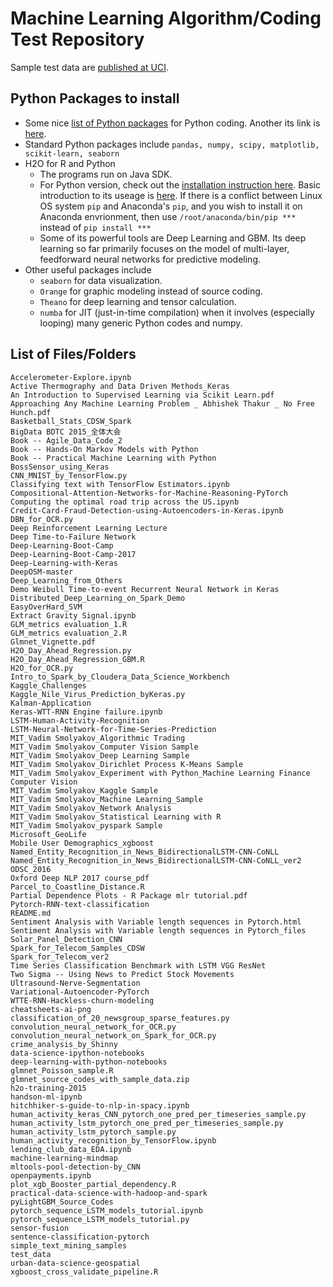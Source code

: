# Machine Learning Algorithm/Coding Test Repository
Sample test data are [published at UCI](http://archive.ics.uci.edu/ml/).

## Python Packages to install
* Some nice [list of Python packages](https://github.com/vinta/awesome-python) for Python coding. Another its link is [here](http://awesome-python.com/).
* Standard Python packages include `pandas, numpy, scipy, matplotlib, scikit-learn, seaborn`
* H2O for R and Python
    * The programs run on Java SDK.
    * For Python version, check out the [installation instruction here](http://www.h2o.ai/download/h2o/python). Basic introduction to its useage is [here](http://h2o-release.s3.amazonaws.com/h2o-dev/master/1072/docs-website/h2o-py/docs/index.html). If there is a conflict between Linux OS system `pip` and Anaconda's `pip`, and you wish to install it on Anaconda envrionment, then use `/root/anaconda/bin/pip ***` instead of `pip install ***`
    * Some of its powerful tools are Deep Learning and GBM. Its deep learning so far primarily focuses on the model of multi-layer, feedforward neural networks for predictive modeling.
* Other useful packages include
    * `seaborn` for data visualization.
    * `Orange` for graphic modeling instead of source coding.
    * `Theano` for deep learning and tensor calculation.
    * `numba` for JIT (just-in-time compilation) when it involves (especially looping) many generic Python codes and numpy.

## List of Files/Folders
	Accelerometer-Explore.ipynb
	Active Thermography and Data Driven Methods_Keras
	An Introduction to Supervised Learning via Scikit Learn.pdf
	Approaching Any Machine Learning Problem _ Abhishek Thakur _ No Free Hunch.pdf
	Basketball_Stats_CDSW_Spark
	BigData BDTC 2015_全体大会
	Book -- Agile_Data_Code_2
	Book -- Hands-On Markov Models with Python
	Book -- Practical Machine Learning with Python
	BossSensor_using_Keras
	CNN_MNIST_by_TensorFlow.py
	Classifying text with TensorFlow Estimators.ipynb
	Compositional-Attention-Networks-for-Machine-Reasoning-PyTorch
	Computing the optimal road trip across the US.ipynb
	Credit-Card-Fraud-Detection-using-Autoencoders-in-Keras.ipynb
	DBN_for_OCR.py
	Deep Reinforcement Learning Lecture
	Deep Time-to-Failure Network
	Deep-Learning-Boot-Camp
	Deep-Learning-Boot-Camp-2017
	Deep-Learning-with-Keras
	DeepOSM-master
	Deep_Learning_from_Others
	Demo Weibull Time-to-event Recurrent Neural Network in Keras
	Distributed_Deep_Learning_on_Spark_Demo
	EasyOverHard_SVM
	Extract Gravity Signal.ipynb
	GLM_metrics evaluation_1.R
	GLM_metrics evaluation_2.R
	Glmnet_Vignette.pdf
	H2O_Day_Ahead_Regression.py
	H2O_Day_Ahead_Regression_GBM.R
	H2O_for_OCR.py
	Intro_to_Spark_by_Cloudera_Data_Science_Workbench
	Kaggle_Challenges
	Kaggle_Nile_Virus_Prediction_byKeras.py
	Kalman-Application
	Keras-WTT-RNN Engine failure.ipynb
	LSTM-Human-Activity-Recognition
	LSTM-Neural-Network-for-Time-Series-Prediction
	MIT_Vadim Smolyakov_Algorithmic Trading
	MIT_Vadim Smolyakov_Computer Vision Sample
	MIT_Vadim Smolyakov_Deep Learning Sample
	MIT_Vadim Smolyakov_Dirichlet Process K-Means Sample
	MIT_Vadim Smolyakov_Experiment with Python_Machine Learning Finance Computer Vision
	MIT_Vadim Smolyakov_Kaggle Sample
	MIT_Vadim Smolyakov_Machine Learning_Sample
	MIT_Vadim Smolyakov_Network Analysis
	MIT_Vadim Smolyakov_Statistical Learning with R
	MIT_Vadim Smolyakov_pyspark Sample
	Microsoft_GeoLife
	Mobile User Demographics_xgboost
	Named_Entity_Recognition_in_News_BidirectionalLSTM-CNN-CoNLL
	Named_Entity_Recognition_in_News_BidirectionalLSTM-CNN-CoNLL_ver2
	ODSC_2016
	Oxford Deep NLP 2017 course_pdf
	Parcel_to_Coastline_Distance.R
	Partial Dependence Plots - R Package mlr tutorial.pdf
	Pytorch-RNN-text-classification
	README.md
	Sentiment Analysis with Variable length sequences in Pytorch.html
	Sentiment Analysis with Variable length sequences in Pytorch_files
	Solar_Panel_Detection_CNN
	Spark_for_Telecom_Samples_CDSW
	Spark_for_Telecom_ver2
	Time Series Classification Benchmark with LSTM VGG ResNet
	Two Sigma -- Using News to Predict Stock Movements
	Ultrasound-Nerve-Segmentation
	Variational-Autoencoder-PyTorch
	WTTE-RNN-Hackless-churn-modeling
	cheatsheets-ai-png
	classification_of_20_newsgroup_sparse_features.py
	convolution_neural_network_for_OCR.py
	convolution_neural_network_on_Spark_for_OCR.py
	crime_analysis_by_Shinny
	data-science-ipython-notebooks
	deep-learning-with-python-notebooks
	glmnet_Poisson_sample.R
	glmnet_source_codes_with_sample_data.zip
	h2o-training-2015
	handson-ml-ipynb
	hitchhiker-s-guide-to-nlp-in-spacy.ipynb
	human_activity_keras_CNN_pytorch_one_pred_per_timeseries_sample.py
	human_activity_lstm_pytorch_one_pred_per_timeseries_sample.py
	human_activity_lstm_pytorch_sample.py
	human_activity_recognition_by_TensorFlow.ipynb
	lending_club_data_EDA.ipynb
	machine-learning-mindmap
	mltools-pool-detection-by_CNN
	openpayments.ipynb
	plot_xgb_Booster_partial_dependency.R
	practical-data-science-with-hadoop-and-spark
	pyLightGBM_Source_Codes
	pytorch_sequence_LSTM_models_tutorial.ipynb
	pytorch_sequence_LSTM_models_tutorial.py
	sensor-fusion
	sentence-classification-pytorch
	simple_text_mining_samples
	test_data
	urban-data-science-geospatial
	xgboost_cross_validate_pipeline.R
